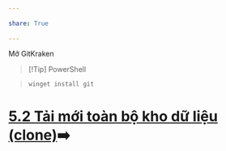 ---  
share: True  
---  
Mở GitKraken  
> [!Tip] PowerShell  
> `winget install git`  
  
# [5.2 Tải mới toàn bộ kho dữ liệu (clone)](../5%20L%C3%A0m%20vi%E1%BB%87c%20c%C3%B9ng%20nhau/5.2%20T%E1%BA%A3i%20m%E1%BB%9Bi%20to%C3%A0n%20b%E1%BB%99%20kho%20d%E1%BB%AF%20li%E1%BB%87u%20(clone).md)➡️  
